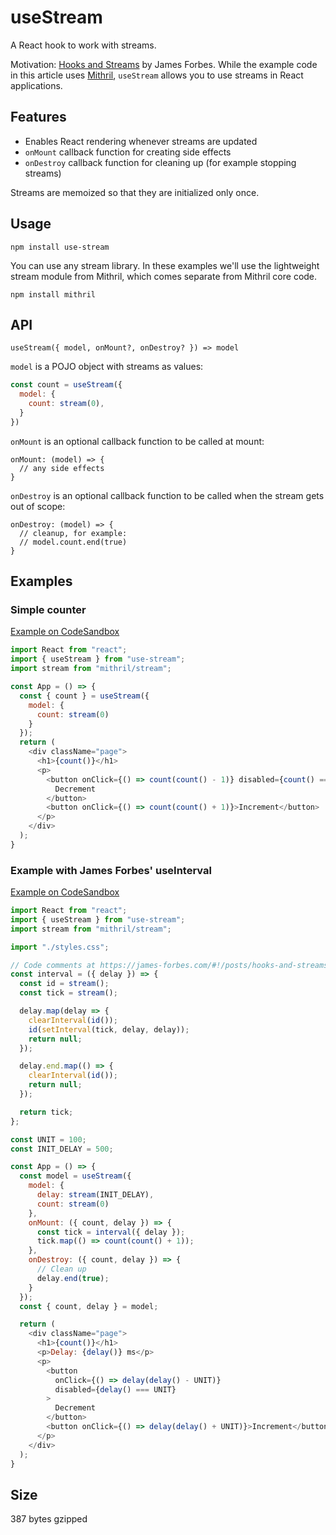 # useStream

A React hook to work with streams.

Motivation: [Hooks and Streams](https://james-forbes.com/#!/posts/hooks-and-streams) by James Forbes. While the example code in this article uses [Mithril](https://mithril.js.org), `useStream` allows you to use streams in React applications.

## Features

* Enables React rendering whenever streams are updated
* `onMount` callback function for creating side effects
* `onDestroy` callback function for cleaning up (for example stopping streams)

Streams are memoized so that they are initialized only once.


## Usage

`npm install use-stream`

You can use any stream library. In these examples we'll use the lightweight stream module from Mithril, which comes separate from Mithril core code.

`npm install mithril`


## API

`useStream({ model, onMount?, onDestroy? }) => model`

`model` is a POJO object with streams as values: 

```js
const count = useStream({
  model: {
    count: stream(0),
  }
})
```

`onMount` is an optional callback function to be called at mount:

```
onMount: (model) => {
  // any side effects
}
```

`onDestroy` is an optional callback function to be called when the stream gets out of scope:

```
onDestroy: (model) => {
  // cleanup, for example:
  // model.count.end(true)
}
```

## Examples 

### Simple counter

[Example on CodeSandbox](https://codesandbox.io/s/usestream-simple-counter-futo1)

```js
import React from "react";
import { useStream } from "use-stream";
import stream from "mithril/stream";

const App = () => {
  const { count } = useStream({
    model: {
      count: stream(0)
    }
  });
  return (
    <div className="page">
      <h1>{count()}</h1>
      <p>
        <button onClick={() => count(count() - 1)} disabled={count() === 0}>
          Decrement
        </button>
        <button onClick={() => count(count() + 1)}>Increment</button>
      </p>
    </div>
  );
}

```

### Example with James Forbes' useInterval

[Example on CodeSandbox](https://codesandbox.io/s/usestream-with-useinterval-hi9od)

```js
import React from "react";
import { useStream } from "use-stream";
import stream from "mithril/stream";

import "./styles.css";

// Code comments at https://james-forbes.com/#!/posts/hooks-and-streams
const interval = ({ delay }) => {
  const id = stream();
  const tick = stream();

  delay.map(delay => {
    clearInterval(id());
    id(setInterval(tick, delay, delay));
    return null;
  });

  delay.end.map(() => {
    clearInterval(id());
    return null;
  });

  return tick;
};

const UNIT = 100;
const INIT_DELAY = 500;

const App = () => {
  const model = useStream({
    model: {
      delay: stream(INIT_DELAY),
      count: stream(0)
    },
    onMount: ({ count, delay }) => {
      const tick = interval({ delay });
      tick.map(() => count(count() + 1));
    },
    onDestroy: ({ count, delay }) => {
      // Clean up
      delay.end(true);
    }
  });
  const { count, delay } = model;

  return (
    <div className="page">
      <h1>{count()}</h1>
      <p>Delay: {delay()} ms</p>
      <p>
        <button
          onClick={() => delay(delay() - UNIT)}
          disabled={delay() === UNIT}
        >
          Decrement
        </button>
        <button onClick={() => delay(delay() + UNIT)}>Increment</button>
      </p>
    </div>
  );
}
```

## Size

387 bytes gzipped
